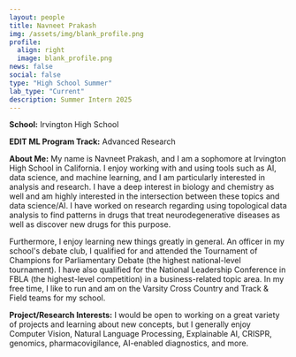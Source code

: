 ```yaml
---
layout: people
title: Navneet Prakash
img: /assets/img/blank_profile.png
profile:
  align: right
  image: blank_profile.png
news: false
social: false
type: "High School Summer"
lab_type: "Current"
description: Summer Intern 2025
---
```


**School:** Irvington High School

**EDIT ML Program Track:**
Advanced Research

**About Me:**
My name is Navneet Prakash, and I am a sophomore at Irvington High School in California. I enjoy working with and using tools such as AI, data science, and machine learning, and I am particularly interested in analysis and research. I have a deep interest in biology and chemistry as well and am highly interested in the intersection between these topics and data science/AI. I have worked on research regarding using topological data analysis to find patterns in drugs that treat neurodegenerative diseases as well as discover new drugs for this purpose. 

Furthermore, I enjoy learning new things greatly in general. An officer in my school's debate club, I qualified for and attended the Tournament of Champions for Parliamentary Debate (the highest national-level tournament). I have also qualified for the National Leadership Conference in FBLA (the highest-level competition) in a business-related topic area. In my free time, I like to run and am on the Varsity Cross Country and Track & Field teams for my school. 

**Project/Research Interests:**
I would be open to working on a great variety of projects and learning about new concepts, but I generally enjoy Computer Vision, Natural Language Processing, Explainable AI, CRISPR, genomics, pharmacovigilance, AI-enabled diagnostics, and more.
    